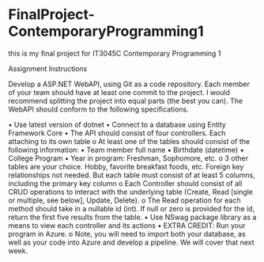 # FinalProject-ContemporaryProgramming1
this is my final project for IT3045C Contemporary Programming 1

Assignment Instructions 
 
Develop a ASP.NET WebAPI, using Git as a code repository. Each member of your team should 
have at least one commit to the project. I would recommend splitting the project into equal 
parts (the best you can). The WebAPI should conform to the following specifications. 
 
• Use latest version of dotnet 
• Connect to a database using Entity Framework Core 
• The API should consist of four controllers. Each attaching to its own table 
o At least one of the tables should consist of the following information: 
▪ Team member full name 
▪ Birthdate (datetime) 
▪ College Program 
▪ Year in program: Freshman, Sophomore, etc. 
o 3 other tables are your choice. Hobby, favorite breakfast foods, etc.  Foreign key 
relationships not needed. But each table must consist of at least 5 columns, 
including the primary key column 
o Each Controller should consist of all CRUD operations to interact with the 
underlying table (Create, Read [single or multiple, see below], Update, Delete). 
o The Read operation for each method should take in a nullable id (int). If null or 
zero is provided for the id, return the first five results from the table. 
• Use NSwag package library as a means to view each controller and its actions 
• EXTRA CREDIT: Run your program in Azure. 
o Note, you will need to import both your database, as well as your code into 
Azure and develop a pipeline. We will cover that next week. 
